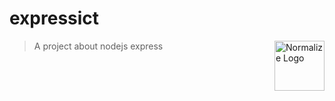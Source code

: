 # expressict

<a href="https://github.com/EDV-First/expressict"><img
  src="https://necolas.github.io/normalize.css/logo.svg" alt="Normalize Logo"
  width="80" height="80" align="right"></a>

> A project about nodejs express

